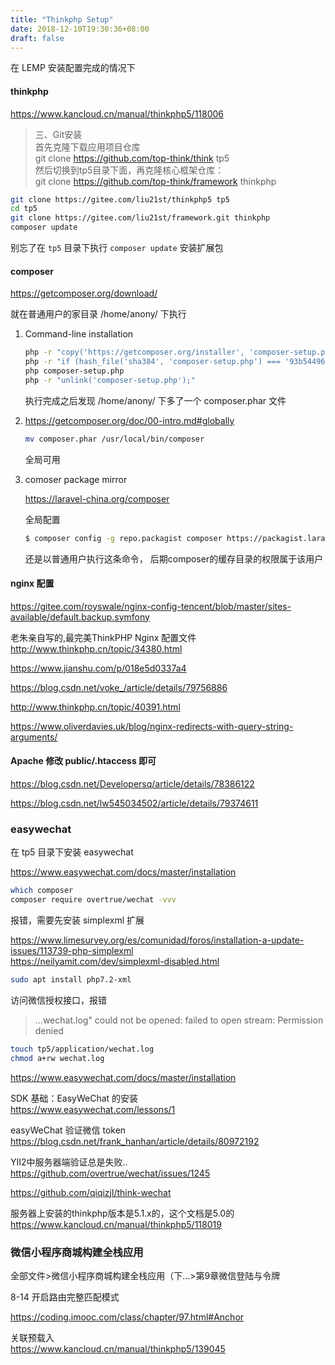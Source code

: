 ```yaml
---
title: "Thinkphp Setup"
date: 2018-12-10T19:30:36+08:00
draft: false
---
```


在 LEMP 安装配置完成的情况下

#### thinkphp

https://www.kancloud.cn/manual/thinkphp5/118006

> 三、Git安装  
 首先克隆下载应用项目仓库  
 git clone https://github.com/top-think/think tp5  
 然后切换到tp5目录下面，再克隆核心框架仓库：  
 git clone https://github.com/top-think/framework thinkphp  

```bash
git clone https://gitee.com/liu21st/thinkphp5 tp5
cd tp5
git clone https://gitee.com/liu21st/framework.git thinkphp
composer update
```
别忘了在 `tp5` 目录下执行 `composer update` 安装扩展包

#### composer

https://getcomposer.org/download/

就在普通用户的家目录 /home/anony/ 下执行

1. Command-line installation

	```bash
	php -r "copy('https://getcomposer.org/installer', 'composer-setup.php');"
	php -r "if (hash_file('sha384', 'composer-setup.php') === '93b54496392c062774670ac18b134c3b3a95e5a5e5c8f1a9f115f203b75bf9a129d5daa8ba6a13e2cc8a1da0806388a8') { echo 'Installer verified'; } else { echo 'Installer corrupt'; unlink('composer-setup.php'); } echo PHP_EOL;"
	php composer-setup.php
	php -r "unlink('composer-setup.php');"
	```

	执行完成之后发现 /home/anony/ 下多了一个 composer.phar 文件

2. https://getcomposer.org/doc/00-intro.md#globally

	```bash
	mv composer.phar /usr/local/bin/composer
	```

	全局可用

3. comoser package mirror

	https://laravel-china.org/composer

	全局配置

	```bash
	$ composer config -g repo.packagist composer https://packagist.laravel-china.org
	```

	还是以普通用户执行这条命令，
	后期composer的缓存目录的权限属于该用户

#### nginx 配置

https://gitee.com/royswale/nginx-config-tencent/blob/master/sites-available/default.backup.symfony

老朱亲自写的,最完美ThinkPHP Nginx 配置文件
http://www.thinkphp.cn/topic/34380.html

https://www.jianshu.com/p/018e5d0337a4

https://blog.csdn.net/voke_/article/details/79756886

http://www.thinkphp.cn/topic/40391.html

https://www.oliverdavies.uk/blog/nginx-redirects-with-query-string-arguments/


#### Apache 修改 public/.htaccess 即可

https://blog.csdn.net/Developersq/article/details/78386122

https://blog.csdn.net/lw545034502/article/details/79374611


### easywechat

在 tp5 目录下安装 easywechat

https://www.easywechat.com/docs/master/installation

```bash
which composer
composer require overtrue/wechat -vvv
```

报错，需要先安装 simplexml 扩展

https://www.limesurvey.org/es/comunidad/foros/installation-a-update-issues/113739-php-simplexml  
https://neilyamit.com/dev/simplexml-disabled.html

```bash
sudo apt install php7.2-xml
```

访问微信授权接口，报错

> ...wechat.log" could not be opened: failed to open stream: Permission denied

```bash
touch tp5/application/wechat.log
chmod a+rw wechat.log
```

https://www.easywechat.com/docs/master/installation

SDK 基础：EasyWeChat 的安装  
https://www.easywechat.com/lessons/1

easyWeChat 验证微信 token  
https://blog.csdn.net/frank_hanhan/article/details/80972192

YII2中服务器端验证总是失败..
https://github.com/overtrue/wechat/issues/1245

https://github.com/qiqizjl/think-wechat

服务器上安装的thinkphp版本是5.1.x的，这个文档是5.0的
https://www.kancloud.cn/manual/thinkphp5/118019


### 微信小程序商城构建全栈应用

全部文件>微信小程序商城构建全栈应用（下...>第9章微信登陆与令牌

8-14 开启路由完整匹配模式

https://coding.imooc.com/class/chapter/97.html#Anchor

关联预载入  
https://www.kancloud.cn/manual/thinkphp5/139045